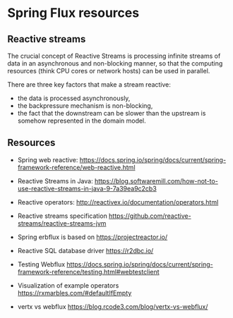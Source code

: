 # Spring Flux resources

## Reactive streams

The crucial concept of Reactive Streams is processing infinite streams
of data in an asynchronous and non-blocking manner, so that the
computing resources (think CPU cores or network hosts) can be used in
parallel.

There are three key factors that make a stream reactive:
- the data is processed asynchronously,
- the backpressure mechanism is non-blocking,
- the fact that the downstream can be slower than the upstream is somehow represented in the domain model.

## Resources
- Spring web reactive: https://docs.spring.io/spring/docs/current/spring-framework-reference/web-reactive.html
- Reactive Streams in Java: https://blog.softwaremill.com/how-not-to-use-reactive-streams-in-java-9-7a39ea9c2cb3
- Reactive operators: http://reactivex.io/documentation/operators.html
- Reactive streams specification https://github.com/reactive-streams/reactive-streams-jvm
- Spring erbflux is based on https://projectreactor.io/
- Reactive SQL database driver  https://r2dbc.io/
- Testing Webflux https://docs.spring.io/spring/docs/current/spring-framework-reference/testing.html#webtestclient
- Visualization of example operators https://rxmarbles.com/#defaultIfEmpty

- vertx vs webflux https://blog.rcode3.com/blog/vertx-vs-webflux/
